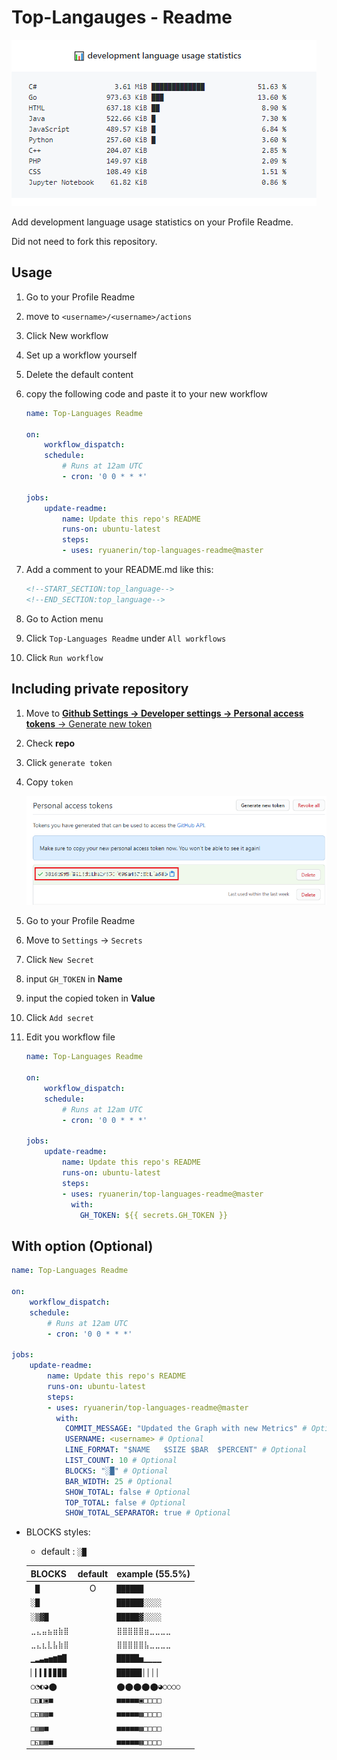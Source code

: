 # Top-Langauges - Readme

![preview](README.png)

Add development language usage statistics on your Profile Readme.

Did not need to fork this repository.

## Usage

1. Go to your Profile Readme

1. move to `<username>/<username>/actions`

1. Click New workflow

1. Set up a workflow yourself

1. Delete the default content

1. copy the following code and paste it to your new workflow

    ```yml
    name: Top-Languages Readme

    on:
        workflow_dispatch:
        schedule:
            # Runs at 12am UTC
            - cron: '0 0 * * *'

    jobs:
        update-readme:
            name: Update this repo's README
            runs-on: ubuntu-latest
            steps:
            - uses: ryuanerin/top-languages-readme@master
    ```

1. Add a comment to your README.md like this:

    ```md
    <!--START_SECTION:top_language-->
    <!--END_SECTION:top_language-->
    ```

1. Go to Action menu

1. Click `Top-Languages Readme` under `All workflows`

1. Click `Run workflow`

## Including private repository

1. Move to [**Github Settings -> Developer settings -> Personal access tokens** -> Generate new token](https://github.com/settings/tokens/new)

1. Check **repo**

1. Click `generate token`

1. Copy `token`

    ![token generated](README-1.png)

1. Go to your Profile Readme

1. Move to `Settings` -> `Secrets`

1. Click `New Secret`

1. input `GH_TOKEN` in **Name**

1. input the copied token in **Value**

1. Click `Add secret`

1. Edit you workflow file

    ```yml
    name: Top-Languages Readme

    on:
        workflow_dispatch:
        schedule:
            # Runs at 12am UTC
            - cron: '0 0 * * *'

    jobs:
        update-readme:
            name: Update this repo's README
            runs-on: ubuntu-latest
            steps:
            - uses: ryuanerin/top-languages-readme@master
              with:
                GH_TOKEN: ${{ secrets.GH_TOKEN }}
    ```

## With option (Optional)

```yml
name: Top-Languages Readme

on:
    workflow_dispatch:
    schedule:
        # Runs at 12am UTC
        - cron: '0 0 * * *'

jobs:
    update-readme:
        name: Update this repo's README
        runs-on: ubuntu-latest
        steps:
        - uses: ryuanerin/top-languages-readme@master
          with:
            COMMIT_MESSAGE: "Updated the Graph with new Metrics" # Optional
            USERNAME: <username> # Optional
            LINE_FORMAT: "$NAME   $SIZE $BAR  $PERCENT" # Optional
            LIST_COUNT: 10 # Optional
            BLOCKS: "░█" # Optional
            BAR_WIDTH: 25 # Optional
            SHOW_TOTAL: false # Optional
            TOP_TOTAL: false # Optional
            SHOW_TOTAL_SEPARATOR: true # Optional
```

- BLOCKS styles:

    - default : `░█`

    |BLOCKS|default|example (55.5%)|
    |-|:-:|-|
    |` █`|O|`██████    `|
    |`░█`||`██████░░░░`|
    |`░▒▓█`||`█████▓░░░░`|
    |`⣀⣄⣤⣦⣶⣷⣿`||`⣿⣿⣿⣿⣿⣶⣀⣀⣀⣀`|
    |`⣀⣄⣆⣇⣧⣷⣿`||`⣿⣿⣿⣿⣿⣧⣀⣀⣀⣀`|
    |`▁▂▃▄▅▆▇█`||`█████▅▁▁▁▁`|
    |`▏▎▍▌▋▊▉█`||`█████▋▏▏▏▏`|
    |`○◔◐◕⬤`||`⬤⬤⬤⬤⬤◕○○○○`|
    |`□◱◧▣■`||`■■■■■▣□□□□`|
    |`□◱▨▩■`||`■■■■■▩□□□□`|
    |`□▨▩■`||`■■■■■▩□□□□`|
    |`□◱▥▦■`||`■■■■■▦□□□□`|
